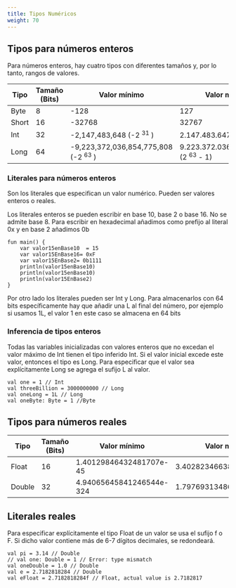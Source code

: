 ```yaml
---
title: Tipos Numéricos
weight: 70
---
```


## Tipos para números enteros
Para números enteros, hay cuatro tipos con diferentes tamaños y, por lo tanto, rangos de valores.

| Tipo | Tamaño (Bits)| Valor mínimo | Valor máximo|
| -- | -- | -- | -- |
| Byte | 8| -128 | 127 |
| Short | 16| -32768 | 32767 |
| Int | 32| -2,147,483,648 (-2 <sup>31</sup> ) | 2.147.483.647 (2<sup>31</sup> - 1) |
| Long | 64 | -9,223,372,036,854,775,808 (-2 <sup>63</sup> ) | 9.223.372.036.854.775.807 (2 <sup>63</sup> - 1) |

### Literales para números enteros
Son los literales que especifican un valor numérico. Pueden ser valores enteros o reales. 

Los literales enteros se pueden escribir en base 10, base 2 o base 16. No se admite base 8. Para escribir en hexadecimal añadimos como prefijo al literal 0x y en base 2 añadimos 0b
```
fun main() {
    var valor15enBase10  = 15
    var valor15EnBase16= 0xF
    var valor15EnBase2= 0b1111
    println(valor15enBase10)
    println(valor15enBase10)
    println(valor15EnBase2)
}
```
Por otro lado los literales pueden ser Int y Long. Para almacenarlos con 64 bits específicamente hay que añadir una L al final del número, por ejemplo
si usamos 1L, el valor 1 en este caso se almacena en 64 bits


### Inferencia de tipos enteros
Todas las variables inicializadas con valores enteros que no excedan el valor máximo de Int tienen el tipo inferido Int. Si el valor inicial excede este valor, entonces el tipo es Long. Para especificar que el valor sea explícitamente Long se  agrega el sufijo L al valor.
```
val one = 1 // Int
val threeBillion = 3000000000 // Long
val oneLong = 1L // Long
val oneByte: Byte = 1 //Byte
```

## Tipos para números reales

| Tipo | Tamaño (Bits)| Valor mínimo | Valor máximo|
| -- | -- | -- | -- |
| Float | 16| 1.40129846432481707e-45 | 3.40282346638528860e+38 |
| Double | 32 | 4.94065645841246544e-324 | 1.79769313486231570e+308 |

## Literales reales
Para especificar explícitamente el tipo  Float de un valor se usa el sufijo f o F. Si dicho valor contiene más de 6-7 dígitos decimales, se redondeará.
```
val pi = 3.14 // Double
// val one: Double = 1 // Error: type mismatch
val oneDouble = 1.0 // Double
val e = 2.7182818284 // Double
val eFloat = 2.7182818284f // Float, actual value is 2.7182817
```

